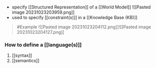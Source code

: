 - specify [[Structured Representation]] of a [[World Model]]
![[Pasted image 20231023203959.png]]
- used to specify [[constraint(s)]] in a [[Knowledge Base (KB)]]

>	#Example 
>	![[Pasted image 20231023204112.png]]![[Pasted image 20231023204127.png]]


### How to define a [[language(s)]]
1. [[syntax]]
2. [[semantics]]